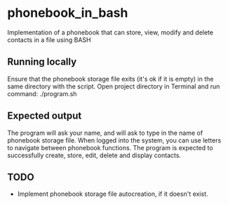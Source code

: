 # phonebook_in_bash
Implementation of a phonebook that can store, view, modify and delete contacts in a file using BASH

## Running locally
Ensure that the phonebook storage file exits (it's ok if it is empty) in the same directory with the script. Open project directory in Terminal and run command: ./program.sh

## Expected output
The program will ask your name, and will ask to type in the name of phonebook storage file. When logged into the system, you can use letters to navigate between phonebook functions. The program is expected to successfully create, store, edit, delete and display contacts.

## TODO
- Implement phonebook storage file autocreation, if it doesn't exist.
